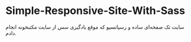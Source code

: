 # Simple-Responsive-Site-With-Sass
سایت تک صفحه‌ای ساده و رسپانسیو که موقع یادگیری سس از سایت مکتبخونه انجام دادم.
